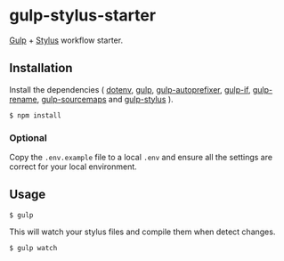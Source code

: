 # gulp-stylus-starter

[Gulp](http://gulpjs.com) + [Stylus](http://stylus-lang.com/) workflow starter.

## Installation

Install the dependencies (
[dotenv](https://github.com/motdotla/dotenv),
[gulp](https://github.com/gulpjs/gulp),
[gulp-autoprefixer](https://github.com/sindresorhus/gulp-autoprefixer),
[gulp-if](https://github.com/robrich/gulp-if),
[gulp-rename](https://github.com/hparra/gulp-rename),
[gulp-sourcemaps](https://github.com/floridoo/gulp-sourcemaps) and
[gulp-stylus](https://github.com/stevelacy/gulp-stylus)
).

```
$ npm install
```

### Optional

Copy the ```.env.example``` file to a local ```.env``` and ensure all the settings are correct for your local environment.

## Usage

```
$ gulp
```

This will watch your stylus files and compile them when detect changes.

```
$ gulp watch
```
